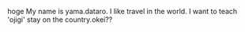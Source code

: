 hoge
My name is yama.dataro. I like travel in the world. I want to teach 'ojigi' stay on the country.okei??
